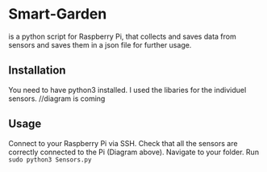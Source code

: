# Smart-Garden 
is a python script for Raspberry Pi, that collects and saves data from sensors and saves them in a json file for further usage.

## Installation
You need to have python3 installed.
I used the libaries for the individuel sensors.
//diagram is coming

## Usage
Connect to your Raspberry Pi via SSH.
Check that all the sensors are correctly connected to the Pi (Diagram above).
Navigate to your folder.
Run 
`sudo python3 Sensors.py`
